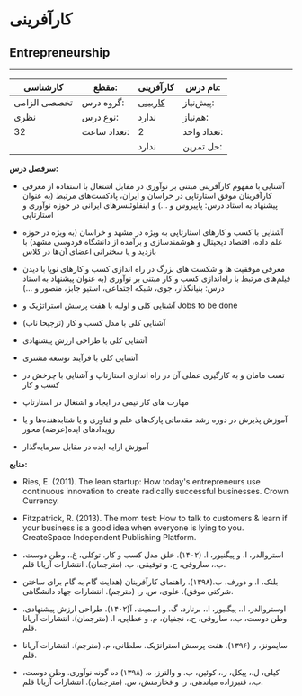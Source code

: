 # کارآفرینی
## Entrepreneurship
_______________________________________________________________________________
| کارشناسی     | مقطع:       | کارآفرینی                             | نام درس:    |
| ------------ | ----------- | ------------------------------------- | ----------- |
| تخصصی الزامی | گروه درس:   | [کاربینی](../mandatory/Internship.md) | پیش‌نیاز:   |
| نظری         | نوع درس:    | ندارد                                 | هم‌نیاز:    |
| 32           | تعداد ساعت: | 2                                     | تعداد واحد: |
|              |             |  ندارد                                | حل تمرین:   |

**سرفصل درس:**


- آشنایی با مفهوم کارآفرینی مبتنی بر نوآوری در مقابل اشتغال با استفاده از معرفی کارآفرینان موفق استارتاپی در خراسان و ایران، پادکست‌های مرتبط (به عنوان پیشنهاد به استاد درس: پاپیروس و ...) و اینفلوئنسرهای ایرانی در حوزه نوآوری و استارتاپی

- آشنایی با کسب و کارهای استارتاپی به ویژه در مشهد و خراسان (به ویژه در حوزه علم داده، اقتصاد دیجیتال و هوشمندسازی و برآمده از دانشگاه فردوسی مشهد) با بازدید و یا سخنرانی اعضای آن‌ها در کلاس

- معرفی موفقیت ها و شکست های بزرگ در راه اندازی کسب و کارهای نوپا  با دیدن فیلم‌های مرتبط با راه‌اندازی کسب و کار مبتنی بر نوآوری (به عنوان پیشنهاد به استاد درس: بنیانگذار، جوی، شبکه اجتماعی، استیو جابز، منصور و ...) 

- آشنایی کلی و اولیه با هفت  پرسش استراتژیک و Jobs to be done

- آشنایی کلی با مدل کسب و کار (ترجیحا ناب)

- آشنایی کلی با طراحی ارزش پیشنهادی

- آشنایی کلی با فرآیند توسعه مشتری

- تست مامان و به کارگیری عملی آن در راه اندازی استارتاپ و آشنایی با چرخش در کسب و کار

- مهارت های کار تیمی در ایجاد و اشتغال در استارتاپ 

- آموزش پذیرش در دوره رشد مقدماتی پارک‌های علم و فناوری و یا شتابدهنده‌ها و یا رویدادهای ایده‌(عرضه) محور

- آموزش ارایه ایده در مقابل سرمایه‌گذار

**منابع:**

- Ries, E. (2011). The lean startup: How today's entrepreneurs use continuous innovation to create radically successful businesses. Crown Currency.

- Fitzpatrick, R. (2013). The mom test: How to talk to customers & learn if your business is a good idea when everyone is lying to you. CreateSpace Independent Publishing Platform.

- استروالدر، ا. و پیگنیور، ا. (۱۴۰۲). خلق مدل کسب و کار. توکلی، غ.، وطن دوست، ب.، ساروقی، ح. و توفیقی، ب. (مترجمان). انتشارات آریانا قلم. 

- بلنک، ا. و دورف، ب.(۱۳۹۸). راهنمای کارآفرینان (هدایت گام به گام برای ساختن شرکتی موفق). علوی، س. ر. (مترجم). انتشارات جهاد دانشگاهی. 

- اوستروالدر، ا.، پیگنیور، ا.، برنارد، گ. و اسمیت، آ(۱۴۰۲). طراحی ارزش پیشنهادی. وطن دوست، ب.، ساروقی، ح.، نجفیان، م. و عطایی، ا. (مترجمان). انتشارات آریانا قلم. 

- سایمونز، ر (۱۳۹۶). هفت پرسش استراتژیک. سلطانی، م. (مترجم). انتشارات آریانا قلم. 

- کیلی، ل.، پیکل، ر.، کوئین، ب. و والترز، ه. (۱۳۹۸) ده گونه نوآوری. وطن دوست، ب.، قنبرزاده میاندهی، ر. و فخارمنش، س. (مترجمان). انتشارات آریانا قلم. 
